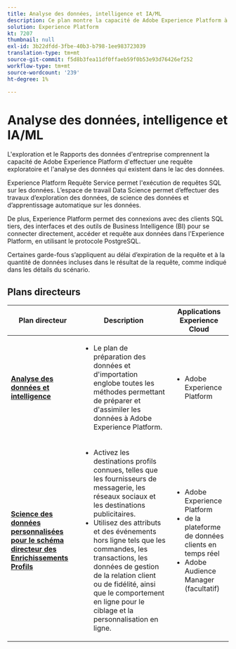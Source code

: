 ```yaml
---
title: Analyse des données, intelligence et IA/ML
description: Ce plan montre la capacité de Adobe Experience Platform à effectuer une requête exploratoire et l'analyse des données qui existent dans le lac de données.
solution: Experience Platform
kt: 7207
thumbnail: null
exl-id: 3b22dfdd-3fbe-40b3-b798-1ee983723039
translation-type: tm+mt
source-git-commit: f5d8b3fea11df0ffaeb59f0b53e93d76426ef252
workflow-type: tm+mt
source-wordcount: '239'
ht-degree: 1%

---
```


# Analyse des données, intelligence et IA/ML

L&#39;exploration et le Rapports des données d&#39;entreprise comprennent la capacité de Adobe Experience Platform d&#39;effectuer une requête exploratoire et l&#39;analyse des données qui existent dans le lac des données.

Experience Platform Requête Service permet l&#39;exécution de requêtes SQL sur les données. L’espace de travail Data Science permet d’effectuer des travaux d’exploration des données, de science des données et d’apprentissage automatique sur les données.

De plus, Experience Platform permet des connexions avec des clients SQL tiers, des interfaces et des outils de Business Intelligence (BI) pour se connecter directement, accéder et requête aux données dans l&#39;Experience Platform, en utilisant le protocole PostgreSQL.

Certaines garde-fous s’appliquent au délai d’expiration de la requête et à la quantité de données incluses dans le résultat de la requête, comme indiqué dans les détails du scénario.

## Plans directeurs

| Plan directeur | Description | Applications Experience Cloud |
|---|---|---|
| **[Analyse des données et intelligence](analysis.md)** | <ul><li>Le plan de préparation des données et d&#39;importation englobe toutes les méthodes permettant de préparer et d&#39;assimiler les données à Adobe Experience Platform.</ul></li> | <ul><li> Adobe Experience Platform </ul></li> |
| **[Science des données personnalisées pour le schéma directeur des Enrichissements Profils](data-science.md)** | <ul><li>Activez les destinations profils connues, telles que les fournisseurs de messagerie, les réseaux sociaux et les destinations publicitaires. </li><li>Utilisez des attributs et des événements hors ligne tels que les commandes, les transactions, les données de gestion de la relation client ou de fidélité, ainsi que le comportement en ligne pour le ciblage et la personnalisation en ligne.</li></ul> | <ul><li>Adobe Experience Platform</li><li>  de la plateforme de données clients en temps réel</li><li>Adobe Audience Manager (facultatif)</li></ul> |
